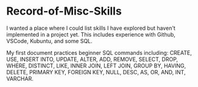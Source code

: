 # Record-of-Misc-Skills

I wanted a place where I could list skills I have explored but haven't implemented in a project yet. This includes experience with Github, VSCode, Kubuntu, and some SQL.

My first document practices beginner SQL commands including: CREATE, USE, INSERT INTO, UPDATE, ALTER, ADD, REMOVE, SELECT, DROP, WHERE, DISTINCT, LIKE, INNER JOIN, LEFT JOIN, GROUP BY, HAVING, DELETE, PRIMARY KEY, FOREIGN KEY, NULL, DESC, AS, OR, AND, INT, VARCHAR.
